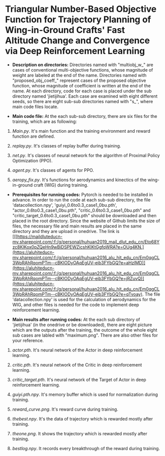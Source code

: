 # Triangular Number-Based Objective Function for Trajectory Planning of Wing-in-Ground Crafts' Fast Altitude Change and Convergence via Deep Reinforcement Learning


* **Description on directories:**  Directories named with "multiobj_w_" are cases of conventional multi-objective functions, whose magnitude of weight are labeled at the end of the name. Directories named with "proposed_obj_coeff_" represent cases of the proposed objective function, whose magnitude of coefficient is written at the end of the name. At each directory, code for each case is placed under the sub directory named 'jietijihua'. Each case are examined with eight different seeds, so there are eight sub-sub directories named with "s_", where main code files locate.

* **Main code file:** At the each sub-sub directory, there are six files for the training, which are as following:
1. *Main.py*. It's main function and the training environment and reward function are defined. 

2. *replay.py*. It's classes of replay buffer during training.

3. *net.py*. It's classes of neural network for the algorithm of Proximal Policy Optimization (PPO).

4. *agent.py*. It's classes of agents for PPO.

5. *aeropy_fix.py*. It's functions for aerodynamics and kinectics of the wing-in-ground craft (WIG) during training.

* **Prerequisites for running codes:**  Pytorch is needed to be installed in advance. In order to run the code at each sub-sub directory, the file 'datacollection.npy', 'guiyi_0.6to0.3_case1_0bu.pth', "actor_0.6to0.3_case1_0bu.pth", "critic_0.6to0.3_case1_0bu.pth" and "critic_target_0.6to0.3_case1_0bu.pth" should be downloaded and then placed in the root directory. Since the website of Github limits the size of files, the necessary file and main results are placed in the same directory and they are upload in onedrive. The link is [[[https://maildluteducn-my.sharepoint.com/:f:/g/personal/huhuan2019_mail_dlut_edu_cn/Eto68Yzc8KlKox0pZQeHn9wBiDSPEWZicshKlKtGgfqWRA?e=OUg4KN.](https://aluhiteducn-my.sharepoint.com/:f:/g/personal/huhuan2016_alu_hit_edu_cn/Em0qgCL3WpRAhRqomPTm--cBKIODyOAqEgUV-eib3FYbGQ?e=aHzlMD)](https://aluhiteducn-my.sharepoint.com/:f:/g/personal/huhuan2016_alu_hit_edu_cn/Em0qgCL3WpRAhRqomPTm--cBKIODyOAqEgUV-eib3FYbGQ?e=jRZuvQ)](https://aluhiteducn-my.sharepoint.com/:f:/g/personal/huhuan2016_alu_hit_edu_cn/Em0qgCL3WpRAhRqomPTm--cBKIODyOAqEgUV-eib3FYbGQ?e=qTvoay). The file 'datacollection.npy' is used for the calculation of aerodynamics for the WIG, and other files is needed for the code to implement deep reinforcement learning.

* **Main results after running codes:** At the each sub directory of 'jietijihua' (in the onedrive or be downloaded), there are eight picture which are the outputs after the training, the outcome of the whole eight sub cases are labled with "maximum.png". There are also other files for your reference.

1. *actor.pth*. It's neural network of the Actor in deep reinforcement learning.

2. *critic.pth*. It's neural network of the Critic in deep reinforcement learning.

3. *critic_target.pth*. It's neural network of the Target of Actor in deep reinforcement learning.

4. *guiyi.pth.npy*. It's memory buffer which is used for normalization during training.

6. *reward_curve.png*. It's reward curve during training.

7. *thebest.npy*. It's the data of trajectory which is rewarded mostly after training.

8. *theone.png*. It shows the trajectory which is rewarded mostly after training.

9. *bestlog.npy*. It records every breakthrough of the reward during training.
